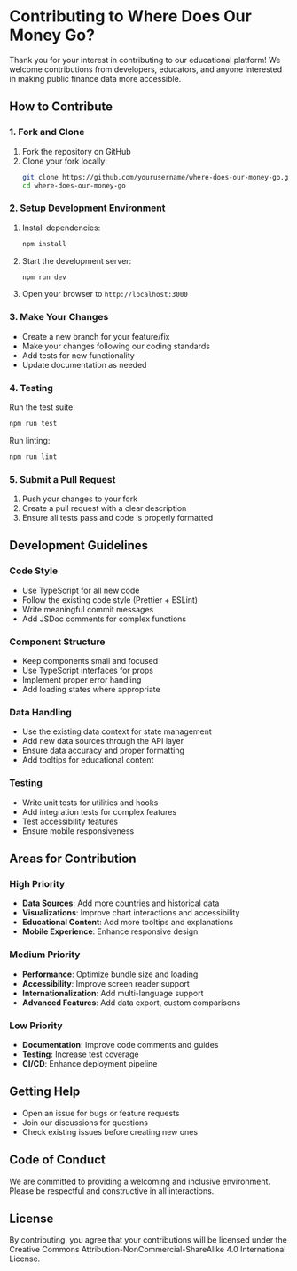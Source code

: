 # Contributing to Where Does Our Money Go?

Thank you for your interest in contributing to our educational platform! We welcome contributions from developers, educators, and anyone interested in making public finance data more accessible.

## How to Contribute

### 1. Fork and Clone

1. Fork the repository on GitHub
2. Clone your fork locally:
   ```bash
   git clone https://github.com/yourusername/where-does-our-money-go.git
   cd where-does-our-money-go
   ```

### 2. Setup Development Environment

1. Install dependencies:
   ```bash
   npm install
   ```

2. Start the development server:
   ```bash
   npm run dev
   ```

3. Open your browser to `http://localhost:3000`

### 3. Make Your Changes

- Create a new branch for your feature/fix
- Make your changes following our coding standards
- Add tests for new functionality
- Update documentation as needed

### 4. Testing

Run the test suite:
```bash
npm run test
```

Run linting:
```bash
npm run lint
```

### 5. Submit a Pull Request

1. Push your changes to your fork
2. Create a pull request with a clear description
3. Ensure all tests pass and code is properly formatted

## Development Guidelines

### Code Style

- Use TypeScript for all new code
- Follow the existing code style (Prettier + ESLint)
- Write meaningful commit messages
- Add JSDoc comments for complex functions

### Component Structure

- Keep components small and focused
- Use TypeScript interfaces for props
- Implement proper error handling
- Add loading states where appropriate

### Data Handling

- Use the existing data context for state management
- Add new data sources through the API layer
- Ensure data accuracy and proper formatting
- Add tooltips for educational content

### Testing

- Write unit tests for utilities and hooks
- Add integration tests for complex features
- Test accessibility features
- Ensure mobile responsiveness

## Areas for Contribution

### High Priority

- **Data Sources**: Add more countries and historical data
- **Visualizations**: Improve chart interactions and accessibility
- **Educational Content**: Add more tooltips and explanations
- **Mobile Experience**: Enhance responsive design

### Medium Priority

- **Performance**: Optimize bundle size and loading
- **Accessibility**: Improve screen reader support
- **Internationalization**: Add multi-language support
- **Advanced Features**: Add data export, custom comparisons

### Low Priority

- **Documentation**: Improve code comments and guides
- **Testing**: Increase test coverage
- **CI/CD**: Enhance deployment pipeline

## Getting Help

- Open an issue for bugs or feature requests
- Join our discussions for questions
- Check existing issues before creating new ones

## Code of Conduct

We are committed to providing a welcoming and inclusive environment. Please be respectful and constructive in all interactions.

## License

By contributing, you agree that your contributions will be licensed under the Creative Commons Attribution-NonCommercial-ShareAlike 4.0 International License. 